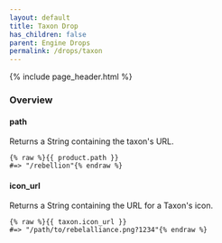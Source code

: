 ```yaml
---
layout: default
title: Taxon Drop
has_children: false
parent: Engine Drops
permalink: /drops/taxon
---
```


{% include page_header.html %}

### Overview



#### path

Returns a String containing the taxon's URL.

```liquid
{% raw %}{{ product.path }}
#=> "/rebellion"{% endraw %}
```

#### icon_url

Returns a String containing the URL for a Taxon's icon.

```liquid
{% raw %}{{ taxon.icon_url }}
#=> "/path/to/rebelalliance.png?1234"{% endraw %}
```